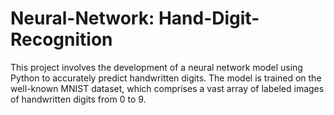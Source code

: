 # Neural-Network: Hand-Digit-Recognition

<p> This project involves the development of a neural network model using Python to accurately predict handwritten digits. The model is trained on the well-known MNIST dataset, which comprises a vast array of labeled images of handwritten digits from 0 to 9.</p>

